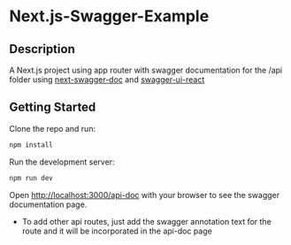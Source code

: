 # Next.js-Swagger-Example

## Description

A Next.js project using app router with swagger documentation for the /api folder using [next-swagger-doc](https://www.npmjs.com/package/next-swagger-doc) and [swagger-ui-react](https://www.npmjs.com/package/swagger-ui-react)

## Getting Started

Clone the repo and run:

```bash
npm install
```

Run the development server:

```bash
npm run dev
```

Open [http://localhost:3000/api-doc](http://localhost:3000/api-doc) with your browser to see the swagger documentation page.

* To add other api routes, just add the swagger annotation text for the route and it will be incorporated in the api-doc page
